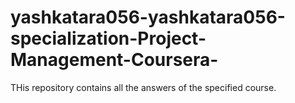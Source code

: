 # yashkatara056-yashkatara056-specialization-Project-Management-Coursera-
THis repository contains all the answers of the specified course.

